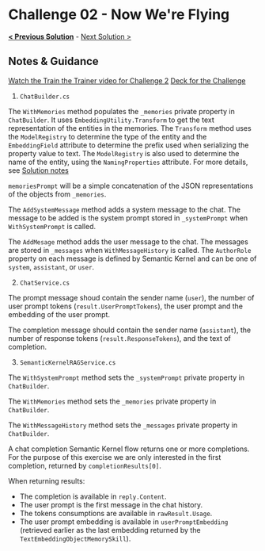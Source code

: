 # Challenge 02 - Now We're Flying

**[< Previous Solution](./Solution-01.md)** - [Next Solution >](./Solution-03.md)

## Notes & Guidance

[Watch the Train the Trainer video for Challenge 2](https://aka.ms/vsaia.hack.ttt.03)
[Deck for the Challenge](Challenge%202.pptx)

1. `ChatBuilder.cs`

The `WithMemories` method populates the `_memories` private property in `ChatBuilder`. It uses `EmbeddingUtility.Transform` to get the text representation of the entities in the memories. The `Transform` method uses the `ModelRegistry` to determine the type of the entity and the `EmbeddingField` attribute to determine the prefix used when serializing the property value to text. The `ModelRegistry` is also used to determine the name of the entity, using the `NamingProperties` attribute. For more details, see [Solution notes](../../solution-notes.md)

`memoriesPrompt` will be a simple concatenation of the JSON representations of the objects from `_memories`.

The `AddSystemMessage` method adds a system message to the chat. The message to be added is the system prompt stored in `_systemPrompt` when `WithSystemPrompt` is called.

The `AddMesage` method adds the user message to the chat. The messages are stored in `_messages` when `WithMessageHistory` is called. The `AuthorRole` property on each message is defined by Semantic Kernel and can be one of `system`, `assistant`, or `user`.

2. `ChatService.cs`

The prompt message shoud contain the sender name (`user`), the number of user prompt tokens (`result.UserPromptTokens`), the user prompt and the embedding of the user prompt.

The completion message should contain the sender name (`assistant`), the number of response tokens (`result.ResponseTokens`), and the text of completion.

3. `SemanticKernelRAGService.cs`

The `WithSystemPrompt` method sets the `_systemPrompt` private property in `ChatBuilder`.

The `WithMemories` method sets the `_memories` private property in `ChatBuilder`.

The `WithMessageHistory` method sets the `_messages` private property in `ChatBuilder`.

A chat completion Semantic Kernel flow returns one or more completions. For the purpose of this exercise we are only interested in the first completion, returned by `completionResults[0]`.

When returning results:

- The completion is available in `reply.Content`.
- The user prompt is the first message in the chat history.
- The tokens consumptions are available in `rawResult.Usage`.
- The user prompt embedding is available in `userPromptEmbedding` (retrieved earlier as the last embedding returned by the `TextEmbeddingObjectMemorySkill`).
